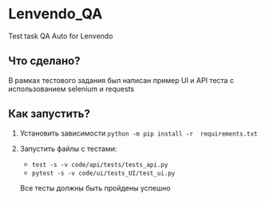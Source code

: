 # Lenvendo_QA
Test task QA Auto for Lenvendo

## **Что сделано?**
В рамках тестового задания был написан пример UI и API теста с использованием selenium и requests

## **Как запустить?**
1. Установить зависимости `python -m pip install -r  requirements.txt`
2. Запустить файлы с тестами: 
   - `test -s -v code/api/tests/tests_api.py`
   - `pytest -s -v code/ui/tests_UI/test_ui.py`

   Все тесты должны быть пройдены успешно

